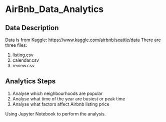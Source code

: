 # AirBnb_Data_Analytics

## Data Description
Data is from Kaggle:
https://www.kaggle.com/airbnb/seattle/data
There are three files: 
1. listing.csv 
2. calendar.csv 
3. review.csv

## Analytics Steps
1. Analyse which neighbourhoods are popular
2. Analyse what time of the year are busiest or peak time
3. Analyse what factors affect Airbnb listing price

Using Jupyter Notebook to perform the analysis.
